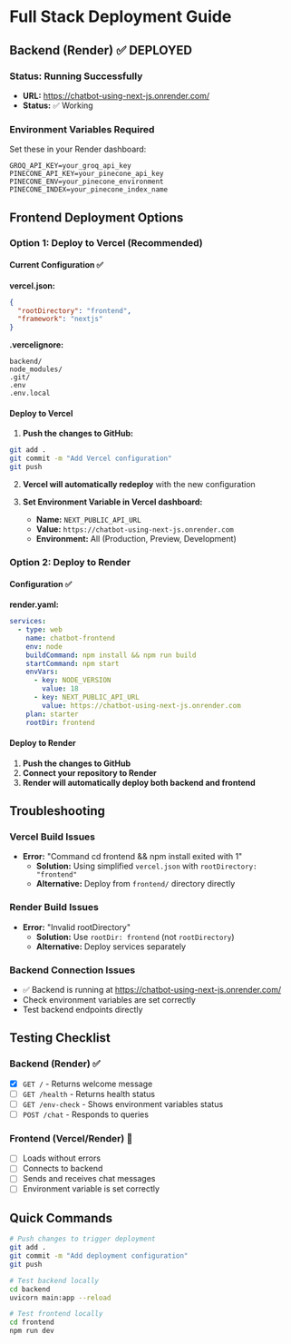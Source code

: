 # Full Stack Deployment Guide

## Backend (Render) ✅ DEPLOYED

### Status: Running Successfully
- **URL:** https://chatbot-using-next-js.onrender.com/
- **Status:** ✅ Working

### Environment Variables Required
Set these in your Render dashboard:
```
GROQ_API_KEY=your_groq_api_key
PINECONE_API_KEY=your_pinecone_api_key
PINECONE_ENV=your_pinecone_environment
PINECONE_INDEX=your_pinecone_index_name
```

## Frontend Deployment Options

### Option 1: Deploy to Vercel (Recommended)

#### Current Configuration ✅

**vercel.json:**
```json
{
  "rootDirectory": "frontend",
  "framework": "nextjs"
}
```

**.vercelignore:**
```
backend/
node_modules/
.git/
.env
.env.local
```

#### Deploy to Vercel

1. **Push the changes to GitHub:**
```bash
git add .
git commit -m "Add Vercel configuration"
git push
```

2. **Vercel will automatically redeploy** with the new configuration

3. **Set Environment Variable in Vercel dashboard:**
   - **Name:** `NEXT_PUBLIC_API_URL`
   - **Value:** `https://chatbot-using-next-js.onrender.com`
   - **Environment:** All (Production, Preview, Development)

### Option 2: Deploy to Render

#### Configuration ✅

**render.yaml:**
```yaml
services:
  - type: web
    name: chatbot-frontend
    env: node
    buildCommand: npm install && npm run build
    startCommand: npm start
    envVars:
      - key: NODE_VERSION
        value: 18
      - key: NEXT_PUBLIC_API_URL
        value: https://chatbot-using-next-js.onrender.com
    plan: starter
    rootDir: frontend
```

#### Deploy to Render

1. **Push the changes to GitHub**
2. **Connect your repository to Render**
3. **Render will automatically deploy both backend and frontend**

## Troubleshooting

### Vercel Build Issues
- **Error:** "Command cd frontend && npm install exited with 1"
  - **Solution:** Using simplified `vercel.json` with `rootDirectory: "frontend"`
  - **Alternative:** Deploy from `frontend/` directory directly

### Render Build Issues
- **Error:** "Invalid rootDirectory"
  - **Solution:** Use `rootDir: frontend` (not `rootDirectory`)
  - **Alternative:** Deploy services separately

### Backend Connection Issues
- ✅ Backend is running at https://chatbot-using-next-js.onrender.com/
- Check environment variables are set correctly
- Test backend endpoints directly

## Testing Checklist

### Backend (Render) ✅
- [x] `GET /` - Returns welcome message
- [ ] `GET /health` - Returns health status
- [ ] `GET /env-check` - Shows environment variables status
- [ ] `POST /chat` - Responds to queries

### Frontend (Vercel/Render) 🔄
- [ ] Loads without errors
- [ ] Connects to backend
- [ ] Sends and receives chat messages
- [ ] Environment variable is set correctly

## Quick Commands

```bash
# Push changes to trigger deployment
git add .
git commit -m "Add deployment configuration"
git push

# Test backend locally
cd backend
uvicorn main:app --reload

# Test frontend locally
cd frontend
npm run dev
``` 